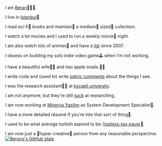 I am [Beran](http://linkedin.com/berang)👨🏻‍💻.

I live in [Istanbul](https://goo.gl/maps/h7Rjc3DWPEtNWRxo8)🌇.

I read sci-fi🤖 books and maintain🧬 a medium🧮 sized🔭 collection.

I watch a lot movies and I used to run a weekly movie🎥 night.

I am also watch lots of animes🗾 and have a [list](https://myanimelist.net/profile/TuruMaji) since 2007.

I obsess on building my solo indie video game🕹️  when I'm not working.

I have a beautiful wife👩‍⚕️ and two apple snails.🐌🐌

I write code and (used to) write [satiric comments](https://twitter.com/turumaji) about the things I see.

I was the research assistant👨‍🏫 at [kocaeli university](https://www.timeshighereducation.com/world-university-rankings/kocaeli-university).

I am not anymore, but they're still [suck](https://onedio.com/haber/sadece-kocaeli-universitesi-nde-okuyanlarin-bildigi-15-durum-786254) at researching.

I am now working at [Minerva Yazilim](https://www.minerva.com.tr/ana-sayfa/pg/HOME.html) as System Development Specialist📁.

I have a more detailed résumé if you're into that sort of thing📝.

I used to be what average turkish aspired to be: [hopless-tax-payer](https://tr.wikipedia.org/wiki/T%C3%BCrkiye%27deki_vergiler)💸.

I am now just a 🎯hyper-creative🎨 person from any reasonable perspective.
[![Berans's GitHub stats](https://github-readme-stats.vercel.app/api?username=berangurleme)](https://github.com/anuraghazra/github-readme-stats)
